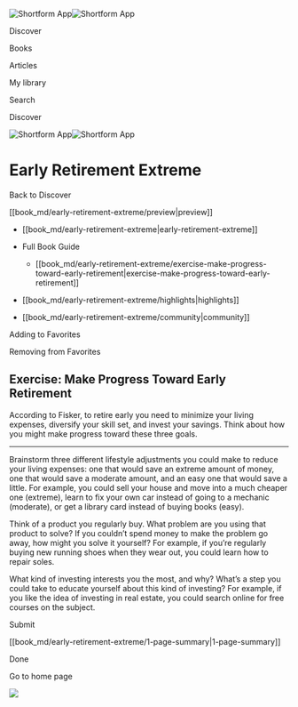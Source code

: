 ![Shortform App](/img/logo.36a2399e.svg)![Shortform App](/img/logo-dark.70c1b072.svg)

Discover

Books

Articles

My library

Search

Discover

![Shortform App](/img/logo.36a2399e.svg)![Shortform App](/img/logo-dark.70c1b072.svg)

# Early Retirement Extreme

Back to Discover

[[book_md/early-retirement-extreme/preview|preview]]

  * [[book_md/early-retirement-extreme|early-retirement-extreme]]
  * Full Book Guide

    * [[book_md/early-retirement-extreme/exercise-make-progress-toward-early-retirement|exercise-make-progress-toward-early-retirement]]
  * [[book_md/early-retirement-extreme/highlights|highlights]]
  * [[book_md/early-retirement-extreme/community|community]]



Adding to Favorites 

Removing from Favorites 

## Exercise: Make Progress Toward Early Retirement

According to Fisker, to retire early you need to minimize your living expenses, diversify your skill set, and invest your savings. Think about how you might make progress toward these three goals.

* * *

Brainstorm three different lifestyle adjustments you could make to reduce your living expenses: one that would save an extreme amount of money, one that would save a moderate amount, and an easy one that would save a little. For example, you could sell your house and move into a much cheaper one (extreme), learn to fix your own car instead of going to a mechanic (moderate), or get a library card instead of buying books (easy).

Think of a product you regularly buy. What problem are you using that product to solve? If you couldn’t spend money to make the problem go away, how might you solve it yourself? For example, if you’re regularly buying new running shoes when they wear out, you could learn how to repair soles.

What kind of investing interests you the most, and why? What’s a step you could take to educate yourself about this kind of investing? For example, if you like the idea of investing in real estate, you could search online for free courses on the subject.

Submit 

[[book_md/early-retirement-extreme/1-page-summary|1-page-summary]]

Done

Go to home page 

![](https://bat.bing.com/action/0?ti=56018282&Ver=2&mid=fedc5b88-664c-4e09-a4f8-81cb4b7e7c28&sid=49fff5b0636c11eeb9c611038afc8668&vid=4a005010636c11ee80c703d4c4a7acd5&vids=0&msclkid=N&pi=0&lg=en-US&sw=800&sh=600&sc=24&nwd=1&tl=Shortform%20%7C%20Book&p=https%3A%2F%2Fwww.shortform.com%2Fapp%2Fbook%2Fearly-retirement-extreme%2Fexercise-make-progress-toward-early-retirement&r=&lt=670&evt=pageLoad&sv=1&rn=358916)
